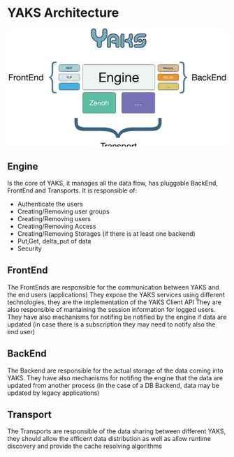 # YAKS Architecture

![YAKS Architecture](arch.png)

## Engine

Is the core of YAKS, it manages all the data flow, has pluggable BackEnd, FrontEnd and Transports.
It is responsible of:
- Authenticate the users
- Creating/Removing user groups
- Creating/Removing users
- Creating/Removing Access
- Creating/Removing Storages (if there is at least one backend)
- Put,Get, delta_put of data
- Security 

## FrontEnd

The FrontEnds are responsible for the communication between YAKS and the end users (applications)
They expose the YAKS services using different technologies, they are the implementation of the YAKS Client API
They are also responsible of mantaining the session information for logged users.
They have also mechanisms for notifing be notified by the engine if data are updated (in case there is a subscription they may need to notify also the end user)

## BackEnd

The Backend are responsible for the actual storage of the data coming into YAKS.
They have also mechanisms for notifing the engine that the data are updated from another process (in the case of a DB Backend, data may be updated by legacy applications)

## Transport
The Transports are responsible of the data sharing between different YAKS, they should allow the efficent data distribution as well as allow runtime discovery and provide
the cache resolving algorithms